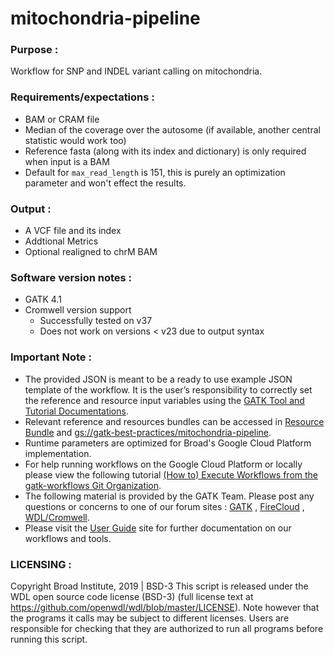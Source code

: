 # mitochondria-pipeline

### Purpose :
Workflow for SNP and INDEL variant calling on mitochondria.

### Requirements/expectations :
 - BAM or CRAM file
 - Median of the coverage over the autosome (if available, another central statistic would work too)
 - Reference fasta (along with its index and dictionary) is only required when input is a BAM
 - Default for `max_read_length` is 151, this is purely an optimization parameter and won't effect the results.

### Output :
 - A VCF file and its index
 - Addtional Metrics 
 - Optional realigned to chrM BAM

### Software version notes :
- GATK 4.1 
- Cromwell version support 
  - Successfully tested on v37 
  - Does not work on versions < v23 due to output syntax

### Important Note :
- The provided JSON is meant to be a ready to use example JSON template of the workflow. It is the user’s responsibility to correctly set the reference and resource input variables using the [GATK Tool and Tutorial Documentations](https://software.broadinstitute.org/gatk/documentation/).
- Relevant reference and resources bundles can be accessed in [Resource Bundle](https://software.broadinstitute.org/gatk/download/bundle) and [gs://gatk-best-practices/mitochondria-pipeline](https://console.cloud.google.com/storage/browser/gatk-best-practices/mitochondria-pipeline/).
- Runtime parameters are optimized for Broad's Google Cloud Platform implementation.
- For help running workflows on the Google Cloud Platform or locally please
view the following tutorial [(How to) Execute Workflows from the gatk-workflows Git Organization](https://software.broadinstitute.org/gatk/documentation/article?id=12521).
- The following material is provided by the GATK Team. Please post any questions or concerns to one of our forum sites : [GATK](https://gatkforums.broadinstitute.org/gatk/categories/ask-the-team/) , [FireCloud](https://gatkforums.broadinstitute.org/firecloud/categories/ask-the-firecloud-team) , [WDL/Cromwell](https://gatkforums.broadinstitute.org/wdl/categories/ask-the-wdl-team).
- Please visit the [User Guide](https://software.broadinstitute.org/gatk/documentation/) site for further documentation on our workflows and tools.

### LICENSING :
Copyright Broad Institute, 2019 | BSD-3
This script is released under the WDL open source code license (BSD-3) (full license text at https://github.com/openwdl/wdl/blob/master/LICENSE). Note however that the programs it calls may be subject to different licenses. Users are responsible for checking that they are authorized to run all programs before running this script.
